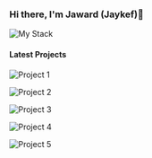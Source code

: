 ### Hi there, I'm Jaward (Jaykef)👋

![My Stack](https://github.com/Jaykef/iBiteApp/blob/main/static/img/Image%202022-4-3%20at%202.11%20PM%202.JPG)

#### Latest Projects
![Project 1](https://github.com/Jaykef/iBiteApp/blob/main/static/img/3%202.PNG)

![Project 2](https://github.com/Jaykef/iBiteApp/blob/main/static/img/4.PNG)

![Project 3](https://github.com/Jaykef/iBiteApp/blob/main/static/img/5%202.PNG)

![Project 4](https://github.com/Jaykef/iBiteApp/blob/main/static/img/6.PNG)

![Project 5](https://github.com/Jaykef/iBiteApp/blob/main/static/img/7%202.PNG)

<!--
**Jaykef/Jaykef** is a ✨ _special_ ✨ repository because its `README.md` (this file) appears on your GitHub profile.

Here are some ideas to get you started:

- 🔭 I’m currently working on ...
- 🌱 I’m currently learning ...
- 👯 I’m looking to collaborate on ...
- 🤔 I’m looking for help with ...
- 💬 Ask me about ...
- 📫 How to reach me: ...
- 😄 Pronouns: ...
- ⚡ Fun fact: ...
-->
